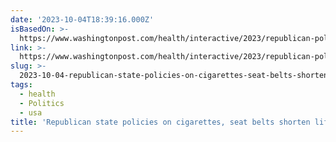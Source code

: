 ```yaml
---
date: '2023-10-04T18:39:16.000Z'
isBasedOn: >-
  https://www.washingtonpost.com/health/interactive/2023/republican-politics-south-midwest-life-expectancy/?itid=mr_2
link: >-
  https://www.washingtonpost.com/health/interactive/2023/republican-politics-south-midwest-life-expectancy/?itid=mr_2
slug: >-
  2023-10-04-republican-state-policies-on-cigarettes-seat-belts-shorten-life-spans-wa
tags:
  - health
  - Politics
  - usa
title: 'Republican state policies on cigarettes, seat belts shorten life spans - Wa'
---
```


